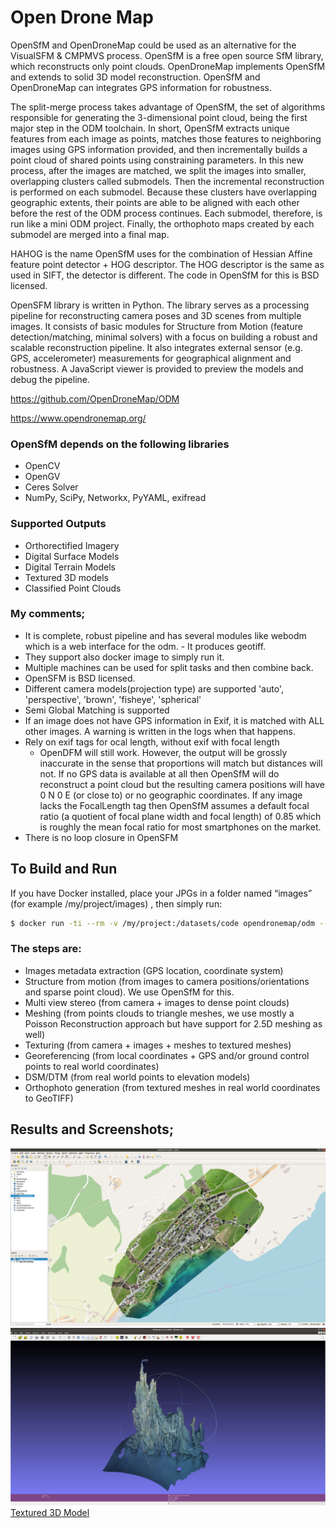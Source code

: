 # Open Drone Map
OpenSfM and OpenDroneMap could be used as an alternative for the VisualSFM & CMPMVS process. OpenSfM is a free open source SfM library, which reconstructs only point clouds. OpenDroneMap implements OpenSfM and extends to solid 3D model reconstruction. OpenSfM and OpenDroneMap can integrates GPS information for robustness.

The split-merge process takes advantage of OpenSfM, the set of algorithms responsible for generating the 3-dimensional point cloud, being the first major step in the ODM toolchain. In short, OpenSfM extracts unique features from each image as points, matches those features to neighboring images using GPS information provided, and then incrementally builds a point cloud of shared points using constraining parameters. In this new process, after the images are matched, we split the images into smaller, overlapping clusters called submodels. Then the incremental reconstruction is performed on each submodel. Because these clusters have overlapping geographic extents, their points are able to be aligned with each other before the rest of the ODM process continues. Each submodel, therefore, is run like a mini ODM project. Finally, the orthophoto maps created by each submodel are merged into a final map.

HAHOG is the name OpenSfM uses for the combination of Hessian Affine feature point detector + HOG descriptor. The HOG descriptor is the same as used in SIFT, the detector is different. The code in OpenSfM for this is BSD licensed.

OpenSFM library is written in Python. The library serves as a processing pipeline for reconstructing camera poses and 3D scenes from multiple images. It consists of basic modules for Structure from Motion (feature detection/matching, minimal solvers) with a focus on building a robust and scalable reconstruction pipeline. It also integrates external sensor (e.g. GPS, accelerometer) measurements for geographical alignment and robustness. A JavaScript viewer is provided to preview the models and debug the pipeline.

https://github.com/OpenDroneMap/ODM

https://www.opendronemap.org/

### OpenSfM depends on the following libraries
- OpenCV
- OpenGV
- Ceres Solver
- NumPy, SciPy, Networkx, PyYAML, exifread

### Supported Outputs
- Orthorectified Imagery
- Digital Surface Models
- Digital Terrain Models
- Textured 3D models
- Classified Point Clouds

### My comments;
- It is complete, robust pipeline and has several modules like webodm which is a web interface for the odm. - It produces geotiff. 
- They support also docker image to simply run it. 
- Multiple machines can be used for split tasks and then combine back. 
- OpenSFM is BSD licensed.
- Different camera models(projection type) are supported 'auto', 'perspective', 'brown', 'fisheye', 'spherical'
- Semi Global Matching is supported
- If an image does not have GPS information in Exif, it is matched with ALL other images. A warning is written in the logs when that happens.
- Rely on exif tags for ocal length, without exif with focal length
    - OpenDFM will still work. However, the output will be grossly inaccurate in the sense that proportions will match but distances will not. If no GPS data is available at all then OpenSfM will do reconstruct a point cloud but the resulting camera positions will have 0 N 0 E (or close to) or no geographic coordinates. If any image lacks the FocalLength tag then OpenSfM assumes a default focal ratio (a quotient of focal plane width and focal length) of 0.85 which is roughly the mean focal ratio for most smartphones on the market.
- There is no loop closure in OpenSFM

## To Build and Run
If you have Docker installed, place your JPGs in a folder named “images” (for example /my/project/images) , then simply run:
```bash
$ docker run -ti --rm -v /my/project:/datasets/code opendronemap/odm --project-path /datasets
```

### The steps are:
- Images metadata extraction (GPS location, coordinate system)
- Structure from motion (from images to camera positions/orientations and sparse point cloud). We use OpenSfM for this.
- Multi view stereo (from camera + images to dense point clouds)
- Meshing (from points clouds to triangle meshes, we use mostly a Poisson Reconstruction approach but have support for 2.5D meshing as well)
- Texturing (from camera + images + meshes to textured meshes)
- Georeferencing (from local coordinates + GPS and/or ground control points to real world coordinates)
- DSM/DTM (from real world points to elevation models)
- Orthophoto generation (from textured meshes in real world coordinates to GeoTIFF)

## Results and Screenshots;
![odm_output_on_qgis.png](odm_output_on_qgis.png)
![ODM_blacksmoker.png](ODM_blacksmoker.png)
[Textured 3D Model](odm_textured_model.obj)